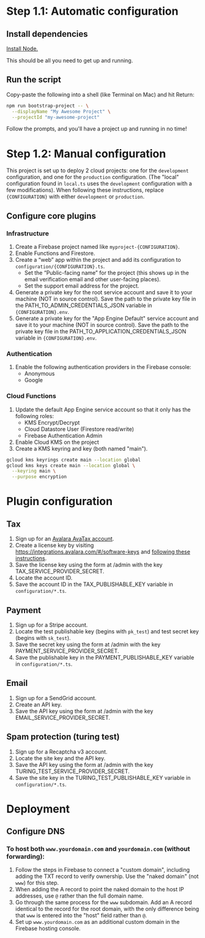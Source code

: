 # Step 1.1: Automatic configuration

## Install dependencies

[Install Node.](https://nodejs.org/en/download/)

This should be all you need to get up and running.

## Run the script

Copy-paste the following into a shell (like Terminal on Mac) and hit Return:

```sh
npm run bootstrap-project -- \
  --displayName "My Awesome Project" \
  --projectId "my-awesome-project"
```

Follow the prompts, and you'll have a project up and running in no time!

# Step 1.2: Manual configuration

This project is set up to deploy 2 cloud projects: one for the `development` configuration, and one for the `production` configuration.
(The "local" configuration found in `local.ts` uses the `development` configuration with a few modifications).
When following these instructions, replace `{CONFIGURATION}` with either `development` or `production`.

## Configure core plugins

### Infrastructure

1. Create a Firebase project named like `myproject-{CONFIGURATION}`.
2. Enable Functions and Firestore.
3. Create a “web” app within the project and add its configuration to `configuration/{CONFIGURATION}.ts`.
   - Set the “Public-facing name” for the project (this shows up in the email verification email and other user-facing places).
   - Set the support email address for the project.
4. Generate a private key for the root service account and save it to your machine (NOT in source control). Save the path to the private key file in the PATH_TO_ADMIN_CREDENTIALS_JSON variable in `{CONFIGURATION}.env`.
5. Generate a private key for the "App Engine Default" service account and save it to your machine (NOT in source control). Save the path to the private key file in the PATH_TO_APPLICATION_CREDENTIALS_JSON variable in `{CONFIGURATION}.env`.

### Authentication

1. Enable the following authentication providers in the Firebase console:
   - Anonymous
   - Google

### Cloud Functions

1. Update the default App Engine service account so that it only has the following roles:
   - KMS Encrypt/Decrypt
   - Cloud Datastore User (Firestore read/write)
   - Firebase Authentication Admin
2. Enable Cloud KMS on the project
3. Create a KMS keyring and key (both named "main").

```sh
gcloud kms keyrings create main --location global
gcloud kms keys create main --location global \
  --keyring main \
  --purpose encryption
```

# Plugin configuration

## Tax

1. Sign up for an [Avalara AvaTax account](https://buy.avalara.com/signup).
2. Create a license key by visiting https://integrations.avalara.com/#/software-keys and
   [following these instructions](https://developer.avalara.com/avatax/authentication-in-rest/).
3. Save the license key using the form at /admin with the key TAX_SERVICE_PROVIDER_SECRET.
4. Locate the account ID.
5. Save the account ID in the TAX_PUBLISHABLE_KEY variable in `configuration/*.ts`.

## Payment

1. Sign up for a Stripe account.
2. Locate the test publishable key (begins with `pk_test`) and test secret key (begins with `sk_test`).
3. Save the secret key using the form at /admin with the key PAYMENT_SERVICE_PROVIDER_SECRET.
4. Save the publishable key in the PAYMENT_PUBLISHABLE_KEY variable in `configuration/*.ts`.

## Email

1. Sign up for a SendGrid account.
2. Create an API key.
3. Save the API key using the form at /admin with the key EMAIL_SERVICE_PROVIDER_SECRET.

## Spam protection (turing test)

1. Sign up for a Recaptcha v3 account.
2. Locate the site key and the API key.
3. Save the API key using the form at /admin with the key TURING_TEST_SERVICE_PROVIDER_SECRET.
4. Save the site key in the TURING_TEST_PUBLISHABLE_KEY variable in `configuration/*.ts`.

# Deployment

## Configure DNS

### To host both `www.yourdomain.com` and `yourdomain.com` (without forwarding):

1. Follow the steps in Firebase to connect a "custom domain", including adding the TXT record
   to verify ownership. Use the "naked domain" (not `www`) for this step.
2. When adding the A record to point the naked domain to the host IP addresses, use `@` rather than
   the full domain name.
3. Go through the same process for the `www` subdomain. Add an A record identical to the record for the root domain,
   with the only difference being that `www` is entered into the "host" field rather than `@`.
4. Set up `www.yourdomain.com` as an additional custom domain in the Firebase hosting console.
